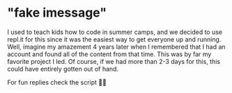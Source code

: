 # "fake imessage"
I used to teach kids how to code in summer camps, and we decided to use repl.it for this since it was the easiest way to get everyone up and running. Well, imagine my amazement 4 years later when I remembered that I had an account and found all of the content from that time. This was by far my favorite project I led. Of course, if we had more than 2-3 days for this, this could have entirely gotten out of hand.

For fun replies check the script 🫶🏼
